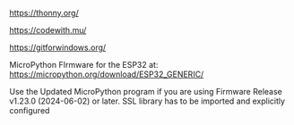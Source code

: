 https://thonny.org/

https://codewith.mu/

https://gitforwindows.org/

MicroPython FIrmware for the ESP32 at:  https://micropython.org/download/ESP32_GENERIC/

Use the Updated MicroPython program if you are using Firmware Release v1.23.0 (2024-06-02) or later.  SSL library has to be imported and explicitly configured
